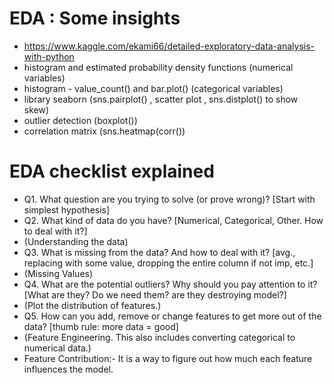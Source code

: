 # EDA : Some insights

* https://www.kaggle.com/ekami66/detailed-exploratory-data-analysis-with-python
* histogram and estimated probability density functions (numerical variables) 
* histogram - value_count() and bar.plot() (categorical variables)
* library seaborn (sns.pairplot() , scatter plot , sns.distplot() to show skew)
* outlier detection (boxplot())
* correlation matrix (sns.heatmap(corr())


# EDA checklist explained

* Q1. What question are you trying to solve (or prove wrong)? [Start with simplest hypothesis]
* Q2. What kind of data do you have? [Numerical, Categorical, Other. How to deal with it?]
*    (Understanding the data)
* Q3. What is missing from the data? And how to deal with it? [avg., replacing with some value, dropping the entire column if not imp,    etc.]
*    (Missing Values)
* Q4. What are the potential outliers? Why should you pay attention to it? [What are they? Do we need them? are they destroying model?]
*    (Plot the distribution of features.)
* Q5. How can you add, remove or change features to get more out of the data? [thumb rule: more data = good]
*    (Feature Engineering. This also includes converting categorical to numerical data.)
* Feature Contribution:- It is a way to figure out how much each feature influences the model. 
